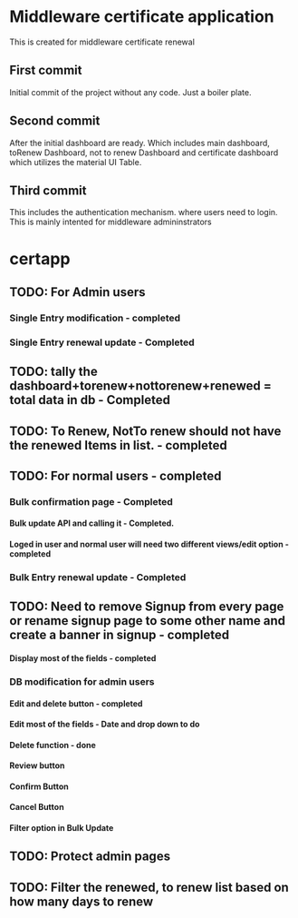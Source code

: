 # Middleware certificate application

This is created for middleware certificate renewal
## First commit

Initial commit of the project without any code. Just a boiler plate. 

## Second commit

After the initial dashboard are ready. Which includes main dashboard, toRenew Dashboard, not to renew Dashboard and certificate dashboard which utilizes the material UI Table.
## Third commit

This includes the authentication mechanism. where users need to login. This is mainly intented for middleware admininstrators
# certapp

## TODO: For Admin users 

### Single Entry modification - completed
### Single Entry renewal update - Completed
## TODO: tally the dashboard+torenew+nottorenew+renewed = total data in db - Completed
## TODO: To Renew, NotTo renew should not have the renewed Items in list. - completed
## TODO: For normal users - completed
### Bulk confirmation page - Completed
#### Bulk update API and calling it - Completed.
#### Loged in user and normal user will need two different views/edit option - completed

### Bulk Entry renewal update - Completed
## TODO: Need to remove Signup from every page or rename signup page to some other name and create a banner in signup - completed
#### Display most of the fields - completed
### DB modification for admin users
#### Edit and delete button - completed
#### Edit most of the fields - Date and drop down to do
#### Delete function - done
#### Review button
#### Confirm Button
#### Cancel Button
#### Filter option in Bulk Update
## TODO: Protect admin pages



## TODO: Filter the renewed, to renew list based on how many days to renew
